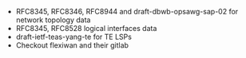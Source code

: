 - RFC8345, RFC8346, RFC8944 and draft-dbwb-opsawg-sap-02 for network topology data
- RFC8345, RFC8528 logical interfaces data
- draft-ietf-teas-yang-te for TE LSPs
- Checkout flexiwan and their gitlab